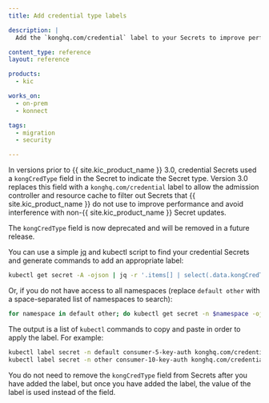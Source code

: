 ```yaml
---
title: Add credential type labels

description: |
  Add the `konghq.com/credential` label to your Secrets to improve performance and security.

content_type: reference
layout: reference

products:
  - kic

works_on:
  - on-prem
  - konnect

tags:
  - migration
  - security

---
```


In versions prior to {{ site.kic_product_name }} 3.0, credential Secrets used a `kongCredType` field in the Secret to indicate the Secret type. Version 3.0 replaces this field with a `konghq.com/credential` label to allow the admission controller and resource cache to filter out Secrets that {{ site.kic_product_name }} do not use to improve performance and avoid interference with non-{{ site.kic_product_name }} Secret updates.

The `kongCredType` field is now deprecated and will be removed in a future release.

You can use a simple [jq](https://jqlang.github.io/jq/) and kubectl script to find your credential Secrets and generate commands to add an appropriate label:

```bash
kubectl get secret -A -ojson | jq -r '.items[] | select(.data.kongCredType != null) | "kubectl label secret -n \(.metadata.namespace) \(.metadata.name) konghq.com/credential=\(.data.kongCredType | @base64d )"'
```

Or, if you do not have access to all namespaces (replace `default other` with a space-separated list of namespaces to search):

```bash
for namespace in default other; do kubectl get secret -n $namespace -ojson | jq -r '.items[] | select(.data.kongCredType != null) | "kubectl label secret -n \(.metadata.namespace) \(.metadata.name) konghq.com/credential=\(.data.kongCredType | @base64d )"'; done
```

The output is a list of `kubectl` commands to copy and paste in order to apply the label. For example:

```bash
kubectl label secret -n default consumer-5-key-auth konghq.com/credential=key-auth
kubectl label secret -n other consumer-10-key-auth konghq.com/credential=bee-auth
```

You do not need to remove the `kongCredType` field from Secrets after you have
added the label, but once you have added the label, the value of the label is used instead of the field.